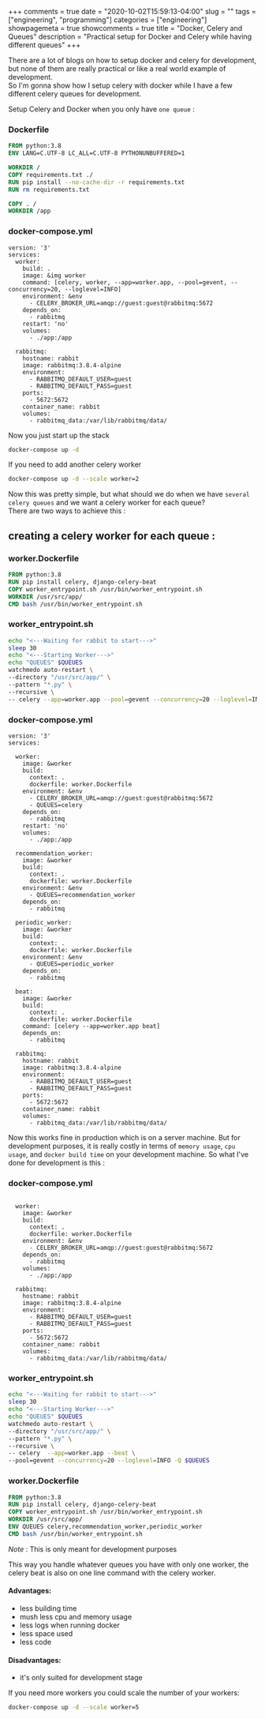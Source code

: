 +++ 
comments = true 
date = "2020-10-02T15:59:13-04:00"
slug = "" 
tags = ["engineering", "programming"]
categories = ["engineering"]
showpagemeta = true
showcomments = true
title = "Docker, Celery and Queues"
description = "Practical setup for Docker and Celery while having different queues"
+++


There are a lot of blogs on how to setup docker and celery for development, but none of them are really practical or like a real world example of development.   
So I'm gonna show how I setup celery with docker while I have a few different celery queues for development.   
   
Setup Celery and Docker when you only have `one queue` :   
### Dockerfile
```dockerfile
FROM python:3.8  
ENV LANG=C.UTF-8 LC_ALL=C.UTF-8 PYTHONUNBUFFERED=1

WORKDIR /  
COPY requirements.txt ./  
RUN pip install --no-cache-dir -r requirements.txt  
RUN rm requirements.txt  

COPY . /  
WORKDIR /app
```
### docker-compose.yml
```docker-compose
version: '3'
services: 
  worker:
    build: .
    image: &img worker 
    command: [celery, worker, --app=worker.app, --pool=gevent, --concurrency=20, --loglevel=INFO]
    environment: &env      
      - CELERY_BROKER_URL=amqp://guest:guest@rabbitmq:5672
    depends_on:
      - rabbitmq
    restart: 'no'
    volumes:
      - ./app:/app 

  rabbitmq:
    hostname: rabbit
    image: rabbitmq:3.8.4-alpine
    environment:
      - RABBITMQ_DEFAULT_USER=guest
      - RABBITMQ_DEFAULT_PASS=guest
    ports:
      - 5672:5672
    container_name: rabbit
    volumes:
      - rabbitmq_data:/var/lib/rabbitmq/data/
```
Now you just start up the stack  
```bash
docker-compose up -d
```
If you need to add another celery worker  
```bash
docker-compose up -d --scale worker=2
```

Now this was pretty simple, but what should we do when we have `several celery queues` and we want a celery worker for each queue?   
There are two ways to achieve this :  

## creating a celery worker for each queue :  

### worker.Dockerfile
```dockerfile
FROM python:3.8
RUN pip install celery, django-celery-beat
COPY worker_entrypoint.sh /usr/bin/worker_entrypoint.sh
WORKDIR /usr/src/app/
CMD bash /usr/bin/worker_entrypoint.sh
```
### worker_entrypoint.sh
```sh
echo "<---Waiting for rabbit to start--->"
sleep 30
echo "<---Starting Worker--->"
echo "QUEUES" $QUEUES
watchmedo auto-restart \
--directory "/usr/src/app/" \
--pattern "*.py" \
--recursive \
-- celery --app=worker.app --pool=gevent --concurrency=20 --loglevel=INFO -n $WORKER_NAME -Q $QUEUES
```

### docker-compose.yml
```docker-compose
version: '3'
services:

  worker:
    image: &worker
    build:
      context: .
      dockerfile: worker.Dockerfile
    environment: &env      
      - CELERY_BROKER_URL=amqp://guest:guest@rabbitmq:5672
      - QUEUES=celery
    depends_on:
      - rabbitmq
    restart: 'no'
    volumes:
      - ./app:/app 

  recommendation_worker:
    image: &worker
    build:
      context: .
      dockerfile: worker.Dockerfile
    environment: &env
      - QUEUES=recommendation_worker
    depends_on:
      - rabbitmq

  periodic_worker:
    image: &worker
    build:
      context: .
      dockerfile: worker.Dockerfile
    environment: &env
      - QUEUES=periodic_worker
    depends_on:
      - rabbitmq

  beat:
    image: &worker
    build:
      context: .
      dockerfile: worker.Dockerfile
    command: [celery --app=worker.app beat]
    depends_on:
      - rabbitmq

  rabbitmq:
    hostname: rabbit
    image: rabbitmq:3.8.4-alpine
    environment:
      - RABBITMQ_DEFAULT_USER=guest
      - RABBITMQ_DEFAULT_PASS=guest
    ports:
      - 5672:5672
    container_name: rabbit
    volumes:
      - rabbitmq_data:/var/lib/rabbitmq/data/

```

Now this works fine in production which is on a server machine. But for development purposes, it is really costly in terms of `memory usage`, `cpu usage`, and `docker build time` on your development machine. So what I've done for development is this :   

### docker-compose.yml
```docker-compose

  worker:
    image: &worker
    build:
      context: .
      dockerfile: worker.Dockerfile
    environment: &env      
      - CELERY_BROKER_URL=amqp://guest:guest@rabbitmq:5672
    depends_on:
      - rabbitmq
    volumes:
      - ./app:/app 

  rabbitmq:
    hostname: rabbit
    image: rabbitmq:3.8.4-alpine
    environment:
      - RABBITMQ_DEFAULT_USER=guest
      - RABBITMQ_DEFAULT_PASS=guest
    ports:
      - 5672:5672
    container_name: rabbit
    volumes:
      - rabbitmq_data:/var/lib/rabbitmq/data/
```

### worker_entrypoint.sh
```sh
echo "<---Waiting for rabbit to start--->"
sleep 30
echo "<---Starting Worker--->"
echo "QUEUES" $QUEUES
watchmedo auto-restart \
--directory "/usr/src/app/" \
--pattern "*.py" \
--recursive \
-- celery  --app=worker.app --beat \
--pool=gevent --concurrency=20 --loglevel=INFO -Q $QUEUES
```

### worker.Dockerfile
```dockerfile
FROM python:3.8
RUN pip install celery, django-celery-beat
COPY worker_entrypoint.sh /usr/bin/worker_entrypoint.sh
WORKDIR /usr/src/app/
ENV QUEUES celery,recommendation_worker,periodic_worker
CMD bash /usr/bin/worker_entrypoint.sh
```

*Note* : This is only meant for development purposes

This way you handle whatever queues you have with only one worker, the celery beat is also on one line command with the celery worker.   

#### Advantages:  
- less building time
- mush less cpu and memory usage
- less logs when running docker
- less space used
- less code

#### Disadvantages:  
- it's only suited for development stage   


If you need more workers you could scale the number of your workers:  
```bash
docker-compose up -d --scale worker=5
```